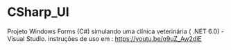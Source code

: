 # CSharp_UI
Projeto Windows Forms (C#) simulando uma clínica veterinária ( .NET 6.0) - Visual Studio.
instruções de uso em : https://youtu.be/o9uZ_Aw2diE
